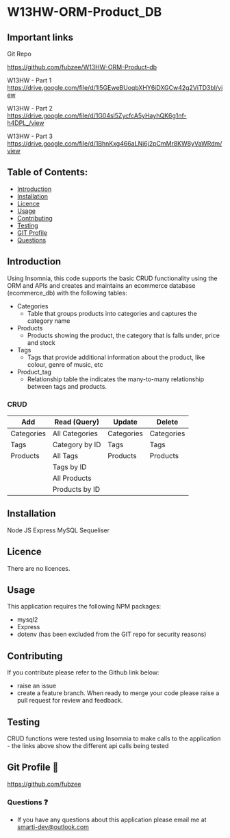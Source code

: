 # W13HW-ORM-Product_DB
## Important links

Git Repo

https://github.com/fubzee/W13HW-ORM-Product-db

W13HW - Part 1 
https://drive.google.com/file/d/1l5GEweBUoqbXHY6iDXGCw42g2ViTD3bI/view

W13HW - Part 2 
https://drive.google.com/file/d/1G04sl5ZycfcA5yHayhQK6g1nf-h4DPL_/view

W13HW - Part 3 
https://drive.google.com/file/d/1BhnKxg466aLNi6j2pCmMr8KW8yVaWRdm/view


## Table of Contents: 

* [Introduction](#Introduction)
* [Installation](#Installation)
* [Licence](#Licence)
* [Usage](#usage)
* [Contributing](#contributing)
* [Testing](#Testing)
* [GIT Profile](#gitprofile)
* [Questions](#questions)

## Introduction

Using Insomnia, this code supports the basic CRUD functionality using the ORM and APIs and creates and maintains an ecommerce database (ecommerce_db) with the following tables: 

- Categories
  - Table that groups products into categories and captures the category name
- Products
  - Products showing the product, the category that is falls under, price and stock    
- Tags
  - Tags that provide additional information about the product, like colour, genre of music, etc  
- Product_tag
  - Relationship table the indicates the many-to-many relationship between tags and products.

### CRUD

|      Add      |         Read  (Query)         |      Update     |      Delete      |  
|---------------| ------------------------------|-----------------|------------------|
|  Categories   |   All Categories              |   Categories    |     Categories   |
|  Tags         |   Category by ID              |   Tags          |      Tags        |
|  Products     |   All Tags                    |   Products      |     Products     |
|               |   Tags by ID                  |                 |                  |
|               |   All Products                |                 |                  |
|               |   Products by ID              |                 |                  |



## Installation

Node JS
Express
MySQL
Sequeliser

## Licence

There are no licences.

## Usage

This application requires the following NPM packages:

- mysql2 
- Express
- dotenv (has been excluded from the GIT repo for security reasons)


## Contributing

 If you contribute please refer to the Github link below:
 - raise an issue 
 - create a feature branch. 
 When ready to merge your code please raise a pull request for review and feedback.

## Testing

CRUD functions were tested using Insomnia to make calls to the application - the links above show the different api calls being tested
   

## Git Profile  :link:

https://github.com/fubzee


### Questions :question:

* If you have any questions about this application please email me at smarti-dev@outlook.com
